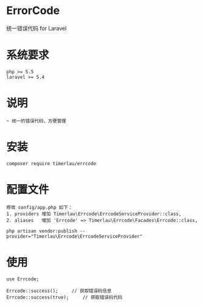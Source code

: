 # ErrorCode
<p>统一错误代码 for Laravel</p>

# 系统要求
````
php >= 5.5
laravel >= 5.4
````

# 说明
````
~ 统一的错误代码，方便管理
````

# 安装
````
composer require timerlau/errcode
````

# 配置文件
````
修改 config/app.php 如下：
1. providers 增加 Timerlau\Errcode\ErrcodeServiceProvider::class,
2. aliases   增加 'Errcode' => Timerlau\Errcode\Facades\Errcode::class,

php artisan vendor:publish --provider="Timerlau\Errcode\ErrcodeServiceProvider"
````

# 使用
````
use Errcode;

Errcode::success();     // 获取错误码信息
Errcode::success(true);     // 获取错误码代码
````